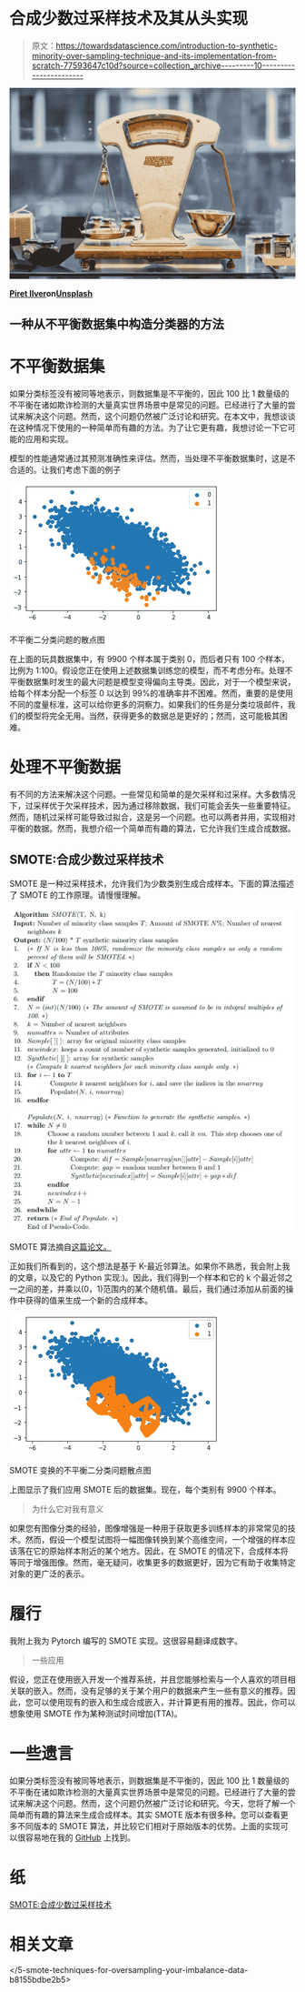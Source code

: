 # 合成少数过采样技术及其从头实现

> 原文：<https://towardsdatascience.com/introduction-to-synthetic-minority-over-sampling-technique-and-its-implementation-from-scratch-77593647c10d?source=collection_archive---------10----------------------->

![](img/0cc0ec2afd9a7e3cb975e6a942c6d285.png)

[**Piret Ilver**](https://unsplash.com/@saltsup)**on**[**Unsplash**](https://unsplash.com/)

## 一种从不平衡数据集中构造分类器的方法

# 不平衡数据集

如果分类标签没有被同等地表示，则数据集是不平衡的，因此 100 比 1 数量级的不平衡在诸如欺诈检测的大量真实世界场景中是常见的问题。已经进行了大量的尝试来解决这个问题。然而，这个问题仍然被广泛讨论和研究。在本文中，我想谈谈在这种情况下使用的一种简单而有趣的方法。为了让它更有趣，我想讨论一下它可能的应用和实现。

模型的性能通常通过其预测准确性来评估。然而，当处理不平衡数据集时，这是不合适的。让我们考虑下面的例子

![](img/2310fc007bdfb12b0061c8decb1b638a.png)

不平衡二分类问题的散点图

在上面的玩具数据集中，有 9900 个样本属于类别 0，而后者只有 100 个样本，比例为 1:100。假设您正在使用上述数据集训练您的模型，而不考虑分布。处理不平衡数据集时发生的最大问题是模型变得偏向主导类。因此，对于一个模型来说，给每个样本分配一个标签 0 以达到 99%的准确率并不困难。然而，重要的是使用不同的度量标准，这可以给你更多的洞察力。如果我们的任务是分类垃圾邮件，我们的模型将完全无用。当然，获得更多的数据总是更好的；然而，这可能极其困难。

# 处理不平衡数据

有不同的方法来解决这个问题。一些常见和简单的是欠采样和过采样。大多数情况下，过采样优于欠采样技术，因为通过移除数据，我们可能会丢失一些重要特征。然而，随机过采样可能导致过拟合，这是另一个问题。也可以两者并用，实现相对平衡的数据。然而，我想介绍一个简单而有趣的算法，它允许我们生成合成数据。

## SMOTE:合成少数过采样技术

SMOTE 是一种过采样技术，允许我们为少数类别生成合成样本。下面的算法描述了 SMOTE 的工作原理。请慢慢理解。

![](img/544c15ed568de32b3b9288ffb2c033c9.png)

SMOTE 算法摘自[这篇论文。](https://arxiv.org/pdf/1106.1813.pdf)

正如我们所看到的，这个想法是基于 K-最近邻算法。如果你不熟悉，我会附上我的文章，以及它的 Python 实现:)。因此，我们得到一个样本和它的 k 个最近邻之一之间的差，并乘以(0，1)范围内的某个随机值。最后，我们通过添加从前面的操作中获得的值来生成一个新的合成样本。

![](img/85fe515fa7ea4c06f7911e650e21be3b.png)

SMOTE 变换的不平衡二分类问题散点图

上图显示了我们应用 SMOTE 后的数据集。现在，每个类别有 9900 个样本。

> 为什么它对我有意义

如果您有图像分类的经验，图像增强是一种用于获取更多训练样本的非常常见的技术。然而，假设一个模型试图将一幅图像转换到某个高维空间，一个增强的样本应该落在它的原始样本附近的某个地方。因此，在 SMOTE 的情况下，合成样本将等同于增强图像。然而，毫无疑问，收集更多的数据更好，因为它有助于收集特定对象的更广泛的表示。

# 履行

我附上我为 Pytorch 编写的 SMOTE 实现。这很容易翻译成数字。

> 一些应用

假设，您正在使用嵌入开发一个推荐系统，并且您能够检索与一个人喜欢的项目相关联的嵌入。然而，没有足够的关于某个用户的数据来产生一些有意义的推荐。因此，您可以使用现有的嵌入和生成合成嵌入，并计算更有用的推荐。因此，你可以想象使用 SMOTE 作为某种测试时间增加(TTA)。

# 一些遗言

如果分类标签没有被同等地表示，则数据集是不平衡的，因此 100 比 1 数量级的不平衡在诸如欺诈检测的大量真实世界场景中是常见的问题。已经进行了大量的尝试来解决这个问题。然而，这个问题仍然被广泛讨论和研究。今天，您将了解一个简单而有趣的算法来生成合成样本。其实 SMOTE 版本有很多种。您可以查看更多不同版本的 SMOTE 算法，并比较它们相对于原始版本的优势。上面的实现可以很容易地在我的 [GitHub](https://github.com/chingisooinar/SMOTE-Pytorch) 上找到。

# 纸

[SMOTE:合成少数过采样技术](https://arxiv.org/pdf/1106.1813.pdf)

# **相关文章**

</k-nearest-neighbours-knn-algorithm-common-questions-and-python-implementation-14377e45b738>  </handling-imbalanced-datasets-in-machine-learning-7a0e84220f28>  </5-smote-techniques-for-oversampling-your-imbalance-data-b8155bdbe2b5> 